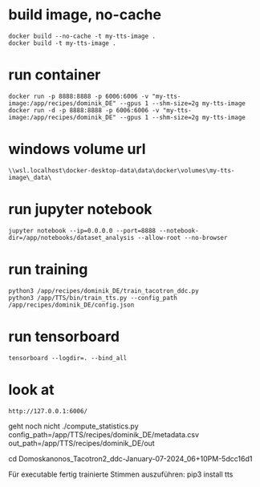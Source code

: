 # build image, no-cache
    docker build --no-cache -t my-tts-image .
    docker build -t my-tts-image .

# run container
    docker run -p 8888:8888 -p 6006:6006 -v "my-tts-image:/app/recipes/dominik_DE" --gpus 1 --shm-size=2g my-tts-image
    docker run -d -p 8888:8888 -p 6006:6006 -v "my-tts-image:/app/recipes/dominik_DE" --gpus 1 --shm-size=2g my-tts-image

# windows volume url
    \\wsl.localhost\docker-desktop-data\data\docker\volumes\my-tts-image\_data\

# run jupyter notebook
    jupyter notebook --ip=0.0.0.0 --port=8888 --notebook-dir=/app/notebooks/dataset_analysis --allow-root --no-browser

# run training
    python3 /app/recipes/dominik_DE/train_tacotron_ddc.py
    python3 /app/TTS/bin/train_tts.py --config_path /app/recipes/dominik_DE/config.json

# run tensorboard
    tensorboard --logdir=. --bind_all

# look at 
    http://127.0.0.1:6006/

geht noch nicht
./compute_statistics.py config_path=/app/TTS/recipes/dominik_DE/metadata.csv out_path=/app/TTS/recipes/dominik_DE/out


cd Domoskanonos_Tacotron2_ddc-January-07-2024_06+10PM-5dcc16d1



Für executable fertig trainierte Stimmen auszuführen:
pip3 install tts
